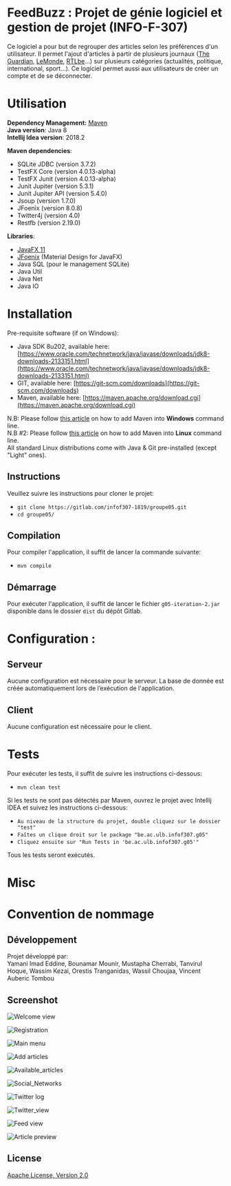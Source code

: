 # FeedBuzz : Projet de génie logiciel et gestion de projet (INFO-F-307)


Ce logiciel a pour but de regrouper des articles selon les préférences d'un utilisateur. Il permet l'ajout d'articles à partir de plusieurs journaux ([The Guardian](https://www.theguardian.com), [LeMonde](https://www.lemonde.fr/), [RTLbe](https://www.rtl.be)...) sur plusieurs catégories (actualités, politique, international, sport...). Ce logiciel permet aussi aux utilisateurs de créer un compte et de se déconnecter.

# Utilisation

**Dependency Management:** [Maven](https://maven.apache.org/)  
**Java version**: Java 8  
**Intellij Idea version**: 2018.2  

**Maven dependencies**:
 - SQLite JDBC (version 3.7.2)
 - TestFX Core (version 4.0.13-alpha)
 - TestFX Junit (version 4.0.13-alpha)
 - Junit Jupiter (version 5.3.1)
 - Junit Jupiter API (version 5.4.0)
 - Jsoup (version 1.7.0)
 - JFoenix (version 8.0.8)
 - Twitter4j (version 4.0)
 - Restfb (version 2.19.0)

**Libraries**:
 - [JavaFX 11](https://openjfx.io/)
 - [JFoenix](https://github.com/jfoenixadmin/JFoenix) (Material Design for JavaFX)
 - Java SQL (pour le management SQLite)
 - Java Util
 - Java Net
 - Java IO

# Installation
Pre-requisite software (if on Windows):

 - Java SDK 8u202, available here: [https://www.oracle.com/technetwork/java/javase/downloads/jdk8-downloads-2133151.html](https://www.oracle.com/technetwork/java/javase/downloads/jdk8-downloads-2133151.html)
 - GIT, available here: [https://git-scm.com/downloads](https://git-scm.com/downloads)
 - Maven, available here: [https://maven.apache.org/download.cgi](https://maven.apache.org/download.cgi)

N.B: Please follow [this article](https://www.mkyong.com/maven/how-to-install-maven-in-windows/) on how to add Maven into **Windows** command line.  
N.B #2: Please follow [this article](https://www.javahelps.com/2017/10/install-apache-maven-on-linux.html) on how to add Maven into **Linux** command line.  
All standard Linux distributions come with Java & Git pre-installed (except "Light" ones).

## Instructions
Veuillez suivre les instructions pour cloner le projet:

 - `git clone https://gitlab.com/infof307-1819/groupe05.git`
 - `cd groupe05/`


## Compilation
Pour compiler l'application, il suffit de lancer la commande suivante:

 - `mvn compile`

## Démarrage 

Pour exécuter l'application, il suffit de lancer le fichier `g05-iteration-2.jar` disponible dans le dossier `dist` du dépôt Gitlab.

# Configuration :

## Serveur 
Aucune configuration est nécessaire pour le serveur. La base de donnée est créée automatiquement lors de l’exécution de l'application.

## Client

Aucune configuration est nécessaire pour le client.

# Tests

Pour exécuter les tests, il suffit de suivre les instructions ci-dessous:

 - `mvn clean test`

Si les tests ne sont pas détectés par Maven, ouvrez le projet avec Intellij IDEA et suivez les instructions ci-dessous:

 - `Au niveau de la structure du projet, double cliquez sur le dossier "test"`
 - `Faîtes un clique droit sur le package "be.ac.ulb.infof307.g05"`
 - `Cliquez ensuite sur "Run Tests in 'be.ac.ulb.infof307.g05'"`

Tous les tests seront exécutés.

# Misc

# Convention de nommage

## Développement
Projet développé par:  
Yamani Imad Eddine, Bounamar Mounir, Mustapha Cherrabi, Tanvirul Hoque, Wassim Kezai, Orestis Tranganidas, Wassil Choujaa, Vincent Auberic Tombou

## Screenshot
![Welcome view](https://i.imgur.com/pSrzWqT.png)

![Registration](https://i.imgur.com/ZFaEr96.png)

![Main menu](https://i.imgur.com/OYGmkU7.png)

![Add articles](https://i.imgur.com/h4lHMG7.png)

![Available_articles](https://i.imgur.com/tqxSnbh.png)

![Social_Networks](https://i.imgur.com/AXeLMaE.png)

![Twitter log](https://i.imgur.com/PelhBz4.png)

![Twitter_view](https://i.imgur.com/u14FtvC.png)

![Feed view](https://i.imgur.com/AvagTyF.png)

![Article preview](https://i.imgur.com/5kHnXhR.png)

## License
[Apache License, Version 2.0](https://www.apache.org/licenses/LICENSE-2.0)



